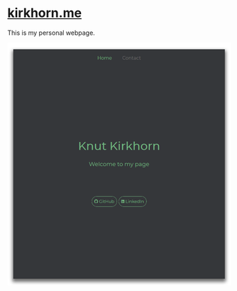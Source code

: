 # [kirkhorn.me](https://kirkhorn.me/)
This is my personal webpage.

<a href="https://kirkhorn.me/">
    <img src="demo.png">
</a>